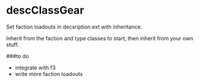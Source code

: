 # descClassGear
Set faction loadouts in decsription.ext with inheritance.

Inherit from the faction and type classes to start, then inherit from your own stuff.

###to do
- integrate with f3
- write more faction loadouts
